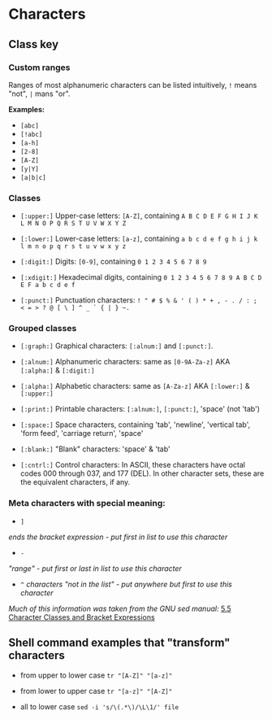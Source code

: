 # Characters

## Class key

### Custom ranges

Ranges of most alphanumeric characters can be listed intuitively, `!` means "not", `|` mans "or".

**Examples:**
- `[abc]`
- `[!abc]`
- `[a-h]`
- `[2-8]`
- `[A-Z]`
- `[y|Y]`
- `[a|b|c]`

### Classes

- `[:upper:]`
Upper-case letters: `[A-Z]`, containing `A B C D E F G H I J K L M N O P Q R S T U V W X Y Z`

- `[:lower:]`
Lower-case letters: `[a-z]`, containing `a b c d e f g h i j k l m n o p q r s t u v w x y z`

- `[:digit:]`
Digits: `[0-9]`, containing `0 1 2 3 4 5 6 7 8 9`

- `[:xdigit:]`
Hexadecimal digits, containing `0 1 2 3 4 5 6 7 8 9 A B C D E F a b c d e f`

- `[:punct:]`
Punctuation characters: ``! " # $ % & ' ( ) * + , - . / : ; < = > ? @ [ \ ] ^ _ ` { | } ~. ``

### Grouped classes

- `[:graph:]`
Graphical characters: `[:alnum:]` and `[:punct:]`.

- `[:alnum:]`
Alphanumeric characters: same as `[0-9A-Za-z]` AKA `[:alpha:]` & `[:digit:]`

- `[:alpha:]`
Alphabetic characters: same as `[A-Za-z]` AKA `[:lower:]` & `[:upper:]`

- `[:print:]`
Printable characters: `[:alnum:]`, `[:punct:]`, 'space' (not 'tab')

- `[:space:]`
Space characters, containing 'tab', 'newline', 'vertical tab', 'form feed', 'carriage return', 'space'

- `[:blank:]`
"Blank" characters: 'space' & 'tab'

- `[:cntrl:]`
Control characters: In ASCII, these characters have octal codes 000 through 037, and 177 (DEL). In other character sets, these are the equivalent characters, if any.

### Meta characters with special meaning:

- `]`

*ends the bracket expression - put first in list to use this character*

- `-`

*"range" - put first or last in list to use this character*

- `^`
*characters "not in the list" - put anywhere but first to use this character*

*Much of this information was taken from the GNU sed manual:* [5.5 Character Classes and Bracket Expressions](https://www.gnu.org/software/sed/manual/html_node/Character-Classes-and-Bracket-Expressions.html)

## Shell command examples that "transform" characters

- from upper to lower case
`tr "[A-Z]" "[a-z]"`

- from lower to upper case
`tr "[a-z]" "[A-Z]"`

- all to lower case
`sed -i 's/\(.*\)/\L\1/' file`
